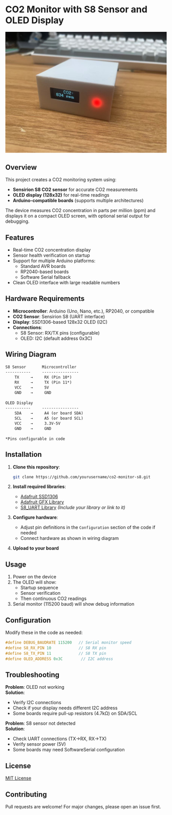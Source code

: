 
# CO2 Monitor with S8 Sensor and OLED Display

![Project Banner](image.jpg) 

## Overview

This project creates a CO2 monitoring system using:
- **Sensirion S8 CO2 sensor** for accurate CO2 measurements
- **OLED display (128x32)** for real-time readings
- **Arduino-compatible boards** (supports multiple architectures)

The device measures CO2 concentration in parts per million (ppm) and displays it on a compact OLED screen, with optional serial output for debugging.

## Features

- Real-time CO2 concentration display
- Sensor health verification on startup
- Support for multiple Arduino platforms:
  - Standard AVR boards
  - RP2040-based boards
  - Software Serial fallback
- Clean OLED interface with large readable numbers

## Hardware Requirements

- **Microcontroller**: Arduino (Uno, Nano, etc.), RP2040, or compatible
- **CO2 Sensor**: Sensirion S8 (UART interface)
- **Display**: SSD1306-based 128x32 OLED (I2C)
- **Connections**:
  - S8 Sensor: RX/TX pins (configurable)
  - OLED: I2C (default address 0x3C)

## Wiring Diagram

```
S8 Sensor       Microcontroller
-----------     ----------------
    TX     →     RX (Pin 10*)
    RX     →     TX (Pin 11*)
    VCC    →     5V
    GND    →     GND

OLED Display
-----------     ----------------
    SDA    →     A4 (or board SDA)
    SCL    →     A5 (or board SCL)
    VCC    →     3.3V-5V
    GND    →     GND

*Pins configurable in code
```

## Installation

1. **Clone this repository**:
   ```bash
   git clone https://github.com/yourusername/co2-monitor-s8.git
   ```

2. **Install required libraries**:
   - [Adafruit SSD1306](https://github.com/adafruit/Adafruit_SSD1306)
   - [Adafruit GFX Library](https://github.com/adafruit/Adafruit-GFX-Library)
   - [S8_UART Library]((https://github.com/jcomas/S8_UART)) *(Include your library or link to it)*

3. **Configure hardware**:
   - Adjust pin definitions in the `Configuration` section of the code if needed
   - Connect hardware as shown in wiring diagram

4. **Upload to your board**

## Usage

1. Power on the device
2. The OLED will show:
   - Startup sequence
   - Sensor verification
   - Then continuous CO2 readings
3. Serial monitor (115200 baud) will show debug information

## Configuration

Modify these in the code as needed:
```cpp
#define DEBUG_BAUDRATE 115200   // Serial monitor speed
#define S8_RX_PIN 10            // S8 RX pin
#define S8_TX_PIN 11            // S8 TX pin
#define OLED_ADDRESS 0x3C        // I2C address
```

## Troubleshooting

**Problem**: OLED not working  
**Solution**: 
- Verify I2C connections
- Check if your display needs different I2C address
- Some boards require pull-up resistors (4.7kΩ) on SDA/SCL

**Problem**: S8 sensor not detected  
**Solution**:
- Check UART connections (TX→RX, RX→TX)
- Verify sensor power (5V)
- Some boards may need SoftwareSerial configuration

## License

[MIT License](LICENSE) 

## Contributing

Pull requests are welcome! For major changes, please open an issue first.

